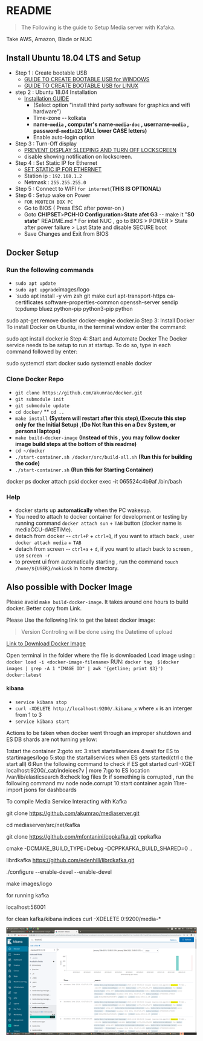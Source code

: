 # README



> The Following is the guide to Setup Media server with Kafaka.

Take AWS, Amazon, Blade or NUC

## Install Ubuntu 18.04 LTS and Setup
*	Step 1 : Create bootable USB	
	*	[GUIDE TO CREATE BOOTABLE USB for WINDOWS](http://www.linuxandubuntu.com/home/make-ubuntu-bootable-usb-in-windows-10)
	*	[GUIDE TO CREATE BOOTABLE USB for LINUX](https://tutorials.ubuntu.com/tutorial/tutorial-create-a-usb-stick-on-ubuntu#0)
*	step 2 : Ubuntu 18.04 Installation 
	*	[Installation GUIDE](https://tutorials.ubuntu.com/tutorial/tutorial-install-ubuntu-desktop#0)
		*	(Select option  "install third party software for graphics and wifi hardware")
		*	Time-zone -- kolkata
		*	**name-`media` , computer's name-`media-doc` , username-`media` , password-`media123` (ALL lower CASE letters)**
		*	Enable auto-login option
*   Step 3 : Turn-Off display 
	*	[PREVENT DISPLAY SLEEPING AND TURN OFF LOCKSCREEN](https://websiteforstudents.com/disable-turn-off-ubuntu-18-04-lts-beta-lock-screen/)
	*	disable showing notification on lockscreen.
*   Step 4 : Set Static IP for Ethernet
	*	[SET STATIC IP FOR ETHERNET](https://liimages/logonuxconfig.org/how-to-configure-static-ip-address-on-ubuntu-18-04-bionic-beaver-linux)
	*	Station ip : `192.168.1.2`
	*	Netmask : `255.255.255.0`
*	Step 5 : Connect to WIFI `for internet`(**THIS IS OPTIONAL**)
*	Step 6 : Setup wake on Power
	*   `FOR MOOTECH BOX PC`
    *	Go to BIOS ( Press ESC after power-on )
	*	Goto **CHIPSET**>**PCH-IO Configuration**>**State afet G3** -- make it "**S0 state**"
README.md	*   For intel NUC , go to BIOS > POWER > State after power failure > Last State and disable SECURE boot
    *	Save Changes and Exit from BIOS



## Docker Setup


### Run the following commands 
*	`sudo apt update`
*	`sudo apt upgrade`images/logo
*	`sudo apt install -y vim zsh git make curl apt-transport-https ca-certificates software-properties-common openssh-server sendip tcpdump bluez python-pip python3-pip python


sudo apt-get remove docker docker-engine docker.io
Step 3: Install Docker
To install Docker on Ubuntu, in the terminal window enter the command:

sudo apt install docker.io
Step 4: Start and Automate Docker
The Docker service needs to be setup to run at startup. To do so, type in each command followed by enter:

sudo systemctl start docker
sudo systemctl enable docker




### Clone Docker Repo
*	`git clone https://github.com/akumrao/docker.git`
*   `git submodule init`
*   `git submodule update`
*   `cd docker/`
**   `cd ..`
*	`make install` **(System will restart after this step)**,**(Execute this step only for the Initial Setup)** ,**(Do Not Run this on a Dev System, or personal laptops)**
*	`make build-docker-image` **(Instead of this , you may follow docker image build steps at the bottom of this readme)**
*	`cd ~/docker`
*	`./start-container.sh /docker/src/build-all.sh` **(Run this for building the code)**
*	`./start-container.sh` **(Run this for Starting Container)**

docker ps
docker attach  psid
docker exec -it  065524c4b9af /bin/bash

### Help

*	docker starts up **automatically** when the PC wakesup.
*	You need to attach to docker container for development or testing by running command `docker attach sun` + 	`TAB` button  (docker name is mediaCCU-dAtETiMe).
*	detach from docker -- `ctrl+P` +  `ctrl+Q`, if you want to attach back , user `docker attach media` + `TAB`
*	detach from screen -- `ctrl+a` +  `d`, if you want to attach back to screen , use `screen -r `
*	to prevent ui from automatically starting , run the command  `touch /home/${USER}/nokiosk` in home directory.




## Also possible with Docker Image

Please avoid `make build-docker-image`. It takes around one hours to build docker. Better copy from Link.

Please Use the following link to get the latest docker image:
> Version Controling will be done using the Datetime of upload

[ Link to Download Docker Image](https://xxxx.com)



Open terminal in the folder where the file is downloaded
Load image using : `docker load -i <docker-image-filename>`
RUN: `docker tag  $(docker images | grep -A 1 "IMAGE ID" | awk '{getline; print $3}') docker:latest`


#### kibana 
*   `service kibana stop`
*   `curl -XDELETE http://localhost:9200/.kibana_x` where `x` is an interger from 1 to 3 
*	`service kibana start`



Actions to be taken when docker went through an improper shutdown and ES DB shards are not turning yellow:

1:start the container
2:goto src
3:start startallservices
4:wait for ES to startimages/logo
5:stop the startallservices when ES gets started(ctrl c the start all)
6:Run the following command to check if ES got started 
curl -XGET localhost:9200/_cat/indeices?v | more 
7:go to ES location
/var/lib/elasticsearch
8:check log files
9: if something is corrupted , run the following command
mv node node.corrupt
10:start container again
11:re-import jsons for dashboards



To compile Media Service Interacting with Kafka

git clone https://github.com/akumrao/mediaserver.git 

cd mediaserver/src/net/kafka

git clone https://github.com/mfontanini/cppkafka.git
cppkafka

cmake -DCMAKE_BUILD_TYPE=Debug  -DCPPKAFKA_BUILD_SHARED=0  ..

librdkafka
https://github.com/edenhill/librdkafka.git

./configure --enable-devel   --enable-devel

make
images/logo


for running kafka

localhost:56001

for clean kafka/kibana indices
curl -XDELETE 0:9200/media-\*


![GitHub Logo](/kibana.png)



